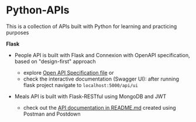 # Python-APIs
This is a collection of APIs built with Python for learning and practicing purposes

**Flask**
* People API is built with Flask and Connexion with OpenAPI specification, based on "design-first" approach

    - explore [Open API Specification file](https://github.com/elena-kolomeets/Python-APIs/blob/master/People%20API/swagger.yml) or
    - check the interactive documentation (Swagger UI): after running flask project navigate to `localhost:5000/api/ui`


* Meals API is built with Flask-RESTful using MongoDB and JWT
    - check out the [API documentation in README.md](https://github.com/elena-kolomeets/Python-APIs/tree/master/Meals%20API#readme) created using Postman and Postdown
